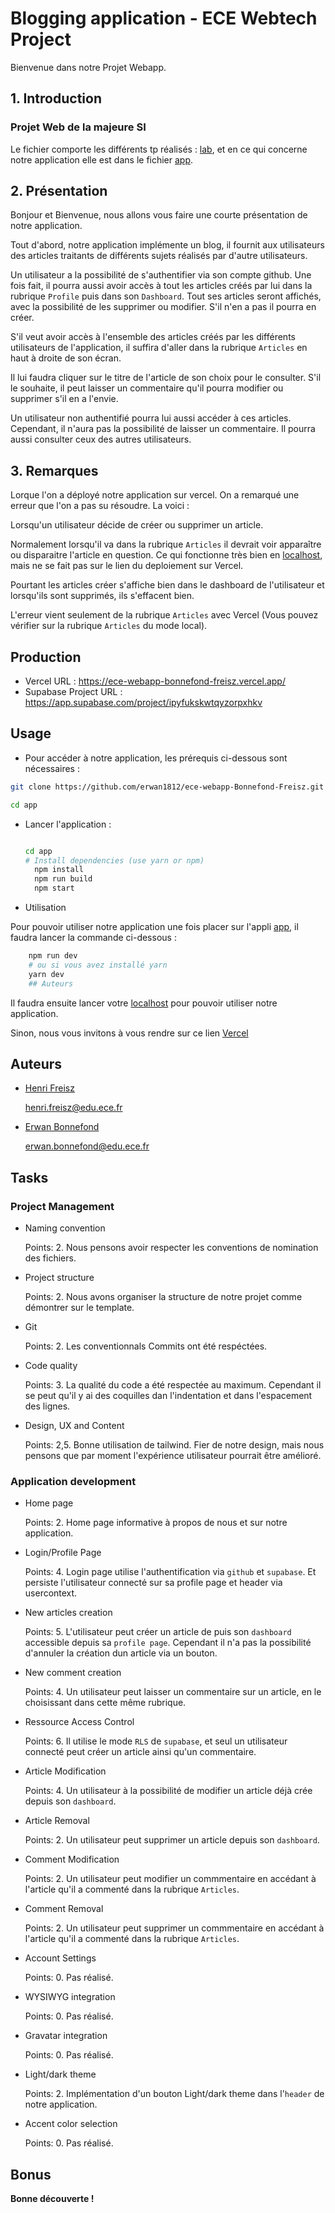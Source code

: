 # Blogging application - ECE Webtech Project

Bienvenue dans notre Projet Webapp.

## 1. Introduction

### Projet Web de la majeure SI

Le fichier comporte les différents tp réalisés : [lab](https://github.com/erwan1812/ece-webapp-Bonnefond-Freisz/tree/master/lab), et en ce qui concerne notre application elle est dans le fichier [app](https://github.com/erwan1812/ece-webapp-Bonnefond-Freisz/tree/master/app).

## 2. Présentation

Bonjour et Bienvenue, nous allons vous faire une courte présentation de notre application.

Tout d'abord, notre application implémente un blog, il fournit aux utilisateurs des articles traitants de différents sujets réalisés par d'autre utilisateurs.

Un utilisateur a la possibilité de s'authentifier via son compte github. Une fois fait, il pourra aussi avoir accès à tout les articles créés par lui dans la rubrique `Profile` puis dans son `Dashboard`. Tout ses articles seront affichés, avec la possibilité de les supprimer ou modifier. S'il n'en a pas il pourra en créer.

S'il veut avoir accès à l'ensemble des articles créés par les différents utilisateurs de l'application, il suffira d'aller dans la rubrique `Articles` en haut à droite de son écran.

Il lui faudra cliquer sur le titre de l'article de son choix pour le consulter. S'il le souhaite, il peut laisser un commentaire qu'il pourra modifier ou supprimer s'il en a l'envie.

Un utilisateur non authentifié pourra lui aussi accéder à ces articles. Cependant, il n'aura pas la possibilité de laisser un commentaire. Il pourra aussi consulter ceux des autres utilisateurs.

## 3. Remarques

Lorque l'on a déployé notre application sur vercel. On a remarqué une erreur que l'on a pas su résoudre. La voici :

Lorsqu'un utilisateur décide de créer ou supprimer un article.

 Normalement lorsqu'il va dans la rubrique `Articles` il devrait voir apparaître ou disparaitre l'article en question. Ce qui fonctionne très bien en [localhost](http://localhost:3000), mais ne se fait pas sur le lien du deploiement sur Vercel.

Pourtant les articles créer s'affiche bien dans le dashboard de l'utilisateur et lorsqu'ils sont supprimés, ils s'effacent bien.

L'erreur vient seulement de la rubrique `Articles` avec Vercel (Vous pouvez vérifier sur la rubrique `Articles` du mode local).

## Production

- Vercel URL : <https://ece-webapp-bonnefond-freisz.vercel.app/>
- Supabase Project URL : <https://app.supabase.com/project/ipyfukskwtqyzorpxhkv>

## Usage

- Pour accéder à notre application, les prérequis ci-dessous sont nécessaires :

```bash
git clone https://github.com/erwan1812/ece-webapp-Bonnefond-Freisz.git

cd app
```

- Lancer l'application :

  ```bash

  cd app
  # Install dependencies (use yarn or npm)
    npm install
    npm run build
    npm start
    ```

- Utilisation

Pour pouvoir utiliser notre application une fois placer sur l'appli  [app](https://github.com/erwan1812/ece-webapp-Bonnefond-Freisz/tree/master/app), il faudra lancer la commande ci-dessous :

```bash
    npm run dev
    # ou si vous avez installé yarn
    yarn dev
    ## Auteurs
```

Il faudra ensuite lancer votre [localhost](http://localhost:3000) pour pouvoir utiliser notre application.

Sinon, nous vous invitons à vous rendre sur ce lien [Vercel](https://ece-webapp-bonnefond-freisz.vercel.app/)

## Auteurs

- [Henri Freisz](https://github.com/henrifreisz)
  
  [henri.freisz@edu.ece.fr](henri.freisz@edu.ece.fr)

- [Erwan Bonnefond](https://github.com/erwan1812)

  [erwan.bonnefond@edu.ece.fr](erwan.bonnefond@edu.ece.fr)

## Tasks

### Project Management

- Naming convention

  Points: 2. Nous pensons avoir respecter les conventions de nomination des fichiers.

- Project structure

  Points: 2. Nous avons organiser la structure de notre projet comme démontrer sur le template.

- Git

  Points: 2. Les conventionnals Commits ont été respéctées.

- Code quality
  
  Points: 3. La qualité du code a été respectée au maximum. Cependant il se peut qu'il y ai des coquilles dan l'indentation et dans l'espacement des lignes.

- Design, UX and Content

  Points: 2,5. Bonne utilisation de tailwind. Fier de notre design, mais nous pensons que par moment l'expérience utilisateur pourrait être amélioré.

### Application development

- Home page

  Points: 2. Home page informative à propos de nous et sur notre application.

- Login/Profile Page

  Points: 4. Login page utilise l'authentification via `github` et `supabase`. Et persiste l'utilisateur connecté sur sa profile page et header via usercontext.

- New articles creation

  Points: 5. L'utilisateur peut créer un article de puis son `dashboard` accessible depuis sa `profile page`. Cependant il n'a pas la possibilité d'annuler la création dun article via un bouton.

- New comment creation

  Points: 4. Un utilisateur peut laisser un commentaire sur un article, en le choisissant dans cette même rubrique.

- Ressource Access Control
  
  Points: 6. Il utilise le mode `RLS` de `supabase`, et seul un utilisateur connecté peut créer un article ainsi qu'un commentaire.

- Article Modification

  Points: 4. Un utilisateur à la possibilité de modifier un article déjà crée depuis son `dashboard`.

- Article Removal

  Points: 2. Un utilisateur peut supprimer un article depuis son `dashboard`.

- Comment Modification
  
  Points: 2. Un utilisateur peut modifier un commmentaire en accédant à l'article qu'il a commenté dans la rubrique `Articles`.

- Comment Removal
  
  Points: 2. Un utilisateur peut supprimer un commmentaire en accédant à l'article qu'il a commenté dans la rubrique `Articles`.

- Account Settings
  
  Points: 0. Pas réalisé.

- WYSIWYG integration
  
  Points: 0. Pas réalisé.

- Gravatar integration

  Points: 0. Pas réalisé.

- Light/dark theme

  Points: 2. Implémentation d'un bouton Light/dark theme dans l'`header` de notre application.
  
- Accent color selection

  Points: 0. Pas réalisé.

## Bonus

**Bonne découverte !**

